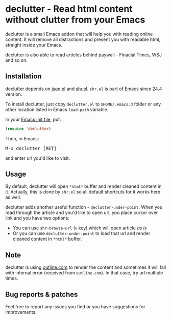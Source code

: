 # declutter - Read html content without clutter from your Emacs

declutter is a small Emacs addon that will help you with reading
online content. It will remove all distractions and present you with
readable html, straight inside your Emacs.

declutter is also able to read articles behind paywall - Finacial
Times, WSJ and so on.

## Installation

declutter depends on [json.el](https://github.com/thorstadt/json.el)
and
[shr.el](http://bzr.savannah.gnu.org/lh/emacs/trunk/annotate/head:/lisp/net/shr.el). `shr.el`
is part of Emacs since 24.4 version.

To install declutter, just copy `declutter.el` to `$HOME/.emacs.d`
folder or any other location listed in Emacs `load-path` variable.

In your
[Emacs init file](https://www.gnu.org/software/emacs/manual/html_node/emacs/Init-File.html),
put:

```el
(require 'declutter)
```

Then, in Emacs:

<kbd>M-x declutter [RET]</kbd>

and enter url you'd like to visit.

## Usage

By default, declutter will open `*html*` buffer and render cleaned
content in it. Actually, this is done by `shr.el` so all default
shortcuts for it works here as well.

declutter adds another useful function -
`declutter-under-point`. When you read through the article and you'd
like to open url, you place cursor over link and you have two options:

  * You can use `shr-browse-url` (`v` key) which will open article *as is*
  * Or you can use `declutter-under-point` to load that url and render
    cleaned content in `*html*` buffer.

## Note

declutter is using [outline.com](https://outline.com) to render the
content and sometimes it will fail with internal error (received from
`outline.com`). In that case, try url multiple times.

## Bug reports & patches

Feel free to report any issues you find or you have suggestions for improvements.
